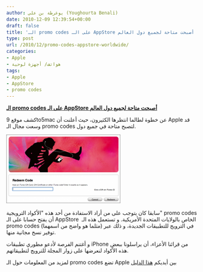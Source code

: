 ```yaml
---
author: يوغرطة بن علي (Youghourta Benali)
date: 2010-12-09 12:39:54+00:00
draft: false
title: 'الـ promo codes على الـ AppStore أصبحت متاحة لجميع دول العالم '
type: post
url: /2010/12/promo-codes-appstore-worldwide/
categories:
- Apple
- هواتف/ أجهزة لوحية
tags:
- Apple
- AppStore
- promo codes
---
```


**[الـ promo codes على الـ AppStore أصبحت متاحة لجميع دول العالم](https://www.it-scoop.com/2010/12/promo-codes-appstore-worldwide/)**


كشف موقع 9to5mac عن خطوة لطالما انتظرها الكثيرون، حيث أعلنت أن Apple قد وسعت مجال الـ promo codes لتصبح متاحة في جميع دول.

[![](promo-codes-iTunes-300x180.png)
](https://www.it-scoop.com/2010/12/promo-codes-appstore-worldwide/)

سابقا كان يتوجب على من أراد الاستفادة من أحد هذه "الأكواد الترويجية" promo codes أن يفتح حسابا على الـ AppStore  الخاص بالولايات المتحدة الأمريكية. و تستعمل هذه الـ promo codes (مثلما هو واضح من اسمهما) في الترويج للتطبيقات الجديدة، و ذلك عبر توفير نسخ مجانية منها.

و أغتنم الفرصة لأدعو مطوري تطبيقات iPhone من قرائنا الأعزاء، أن يراسلونا ببعض هذه الأكواد لنعرضها على زوار المجلة للترويج لتطبيقاتهم.

لمزيد من المعلومات حول الـ promo codes تضع Apple بين أيديكم [هذا الدليل](http://itunesconnect.apple.com/docs/iTunesConnect_DeveloperGuide.pdf)
